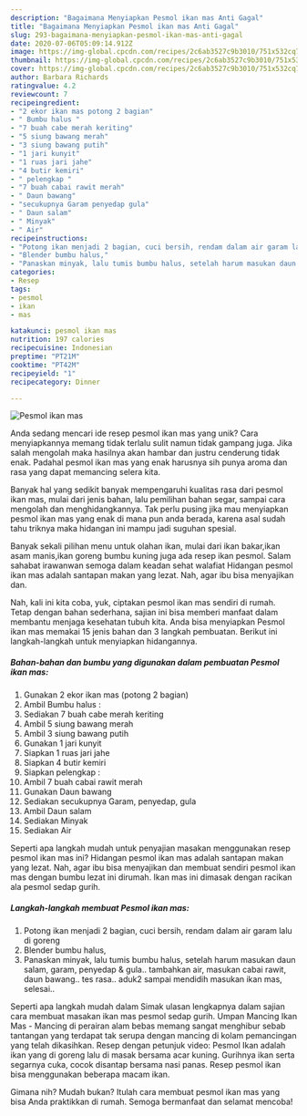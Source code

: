 ```yaml
---
description: "Bagaimana Menyiapkan Pesmol ikan mas Anti Gagal"
title: "Bagaimana Menyiapkan Pesmol ikan mas Anti Gagal"
slug: 293-bagaimana-menyiapkan-pesmol-ikan-mas-anti-gagal
date: 2020-07-06T05:09:14.912Z
image: https://img-global.cpcdn.com/recipes/2c6ab3527c9b3010/751x532cq70/pesmol-ikan-mas-foto-resep-utama.jpg
thumbnail: https://img-global.cpcdn.com/recipes/2c6ab3527c9b3010/751x532cq70/pesmol-ikan-mas-foto-resep-utama.jpg
cover: https://img-global.cpcdn.com/recipes/2c6ab3527c9b3010/751x532cq70/pesmol-ikan-mas-foto-resep-utama.jpg
author: Barbara Richards
ratingvalue: 4.2
reviewcount: 7
recipeingredient:
- "2 ekor ikan mas potong 2 bagian"
- " Bumbu halus "
- "7 buah cabe merah keriting"
- "5 siung bawang merah"
- "3 siung bawang putih"
- "1 jari kunyit"
- "1 ruas jari jahe"
- "4 butir kemiri"
- " pelengkap "
- "7 buah cabai rawit merah"
- " Daun bawang"
- "secukupnya Garam penyedap gula"
- " Daun salam"
- " Minyak"
- " Air"
recipeinstructions:
- "Potong ikan menjadi 2 bagian, cuci bersih, rendam dalam air garam lalu di goreng"
- "Blender bumbu halus,"
- "Panaskan minyak, lalu tumis bumbu halus, setelah harum masukan daun salam, garam, penyedap &amp; gula.. tambahkan air, masukan cabai rawit, daun bawang.. tes rasa.. aduk2 sampai mendidih masukan ikan mas, selesai.."
categories:
- Resep
tags:
- pesmol
- ikan
- mas

katakunci: pesmol ikan mas 
nutrition: 197 calories
recipecuisine: Indonesian
preptime: "PT21M"
cooktime: "PT42M"
recipeyield: "1"
recipecategory: Dinner

---
```



![Pesmol ikan mas](https://img-global.cpcdn.com/recipes/2c6ab3527c9b3010/751x532cq70/pesmol-ikan-mas-foto-resep-utama.jpg)

Anda sedang mencari ide resep pesmol ikan mas yang unik? Cara menyiapkannya memang tidak terlalu sulit namun tidak gampang juga. Jika salah mengolah maka hasilnya akan hambar dan justru cenderung tidak enak. Padahal pesmol ikan mas yang enak harusnya sih punya aroma dan rasa yang dapat memancing selera kita.

Banyak hal yang sedikit banyak mempengaruhi kualitas rasa dari pesmol ikan mas, mulai dari jenis bahan, lalu pemilihan bahan segar, sampai cara mengolah dan menghidangkannya. Tak perlu pusing jika mau menyiapkan pesmol ikan mas yang enak di mana pun anda berada, karena asal sudah tahu triknya maka hidangan ini mampu jadi suguhan spesial.

Banyak sekali pilihan menu untuk olahan ikan, mulai dari ikan bakar,ikan asam manis,ikan goreng bumbu kuning juga ada resep ikan pesmol. Salam sahabat irawanwan semoga dalam keadan sehat walafiat Hidangan pesmol ikan mas adalah santapan makan yang lezat. Nah, agar ibu bisa menyajikan dan.


Nah, kali ini kita coba, yuk, ciptakan pesmol ikan mas sendiri di rumah. Tetap dengan bahan sederhana, sajian ini bisa memberi manfaat dalam membantu menjaga kesehatan tubuh kita. Anda bisa menyiapkan Pesmol ikan mas memakai 15 jenis bahan dan 3 langkah pembuatan. Berikut ini langkah-langkah untuk menyiapkan hidangannya.

<!--inarticleads1-->

##### Bahan-bahan dan bumbu yang digunakan dalam pembuatan Pesmol ikan mas:

1. Gunakan 2 ekor ikan mas (potong 2 bagian)
1. Ambil  Bumbu halus :
1. Sediakan 7 buah cabe merah keriting
1. Ambil 5 siung bawang merah
1. Ambil 3 siung bawang putih
1. Gunakan 1 jari kunyit
1. Siapkan 1 ruas jari jahe
1. Siapkan 4 butir kemiri
1. Siapkan  pelengkap :
1. Ambil 7 buah cabai rawit merah
1. Gunakan  Daun bawang
1. Sediakan secukupnya Garam, penyedap, gula
1. Ambil  Daun salam
1. Sediakan  Minyak
1. Sediakan  Air


Seperti apa langkah mudah untuk penyajian masakan menggunakan resep pesmol ikan mas ini? Hidangan pesmol ikan mas adalah santapan makan yang lezat. Nah, agar ibu bisa menyajikan dan membuat sendiri pesmol ikan mas dengan bumbu lezat ini dirumah. Ikan mas ini dimasak dengan racikan ala pesmol sedap gurih. 

<!--inarticleads2-->

##### Langkah-langkah membuat Pesmol ikan mas:

1. Potong ikan menjadi 2 bagian, cuci bersih, rendam dalam air garam lalu di goreng
1. Blender bumbu halus,
1. Panaskan minyak, lalu tumis bumbu halus, setelah harum masukan daun salam, garam, penyedap &amp; gula.. tambahkan air, masukan cabai rawit, daun bawang.. tes rasa.. aduk2 sampai mendidih masukan ikan mas, selesai..


Seperti apa langkah mudah dalam Simak ulasan lengkapnya dalam sajian cara membuat masakan ikan mas pesmol sedap gurih. Umpan Mancing Ikan Mas - Mancing di perairan alam bebas memang sangat menghibur sebab tantangan yang terdapat tak serupa dengan mancing di kolam pemancingan yang telah dikasihkan. Resep dengan petunjuk video: Pesmol Ikan adalah ikan yang di goreng lalu di masak bersama acar kuning. Gurihnya ikan serta segarnya cuka, cocok disantap bersama nasi panas. Resep pesmol ikan bisa menggunakan beberapa macam ikan. 

Gimana nih? Mudah bukan? Itulah cara membuat pesmol ikan mas yang bisa Anda praktikkan di rumah. Semoga bermanfaat dan selamat mencoba!
